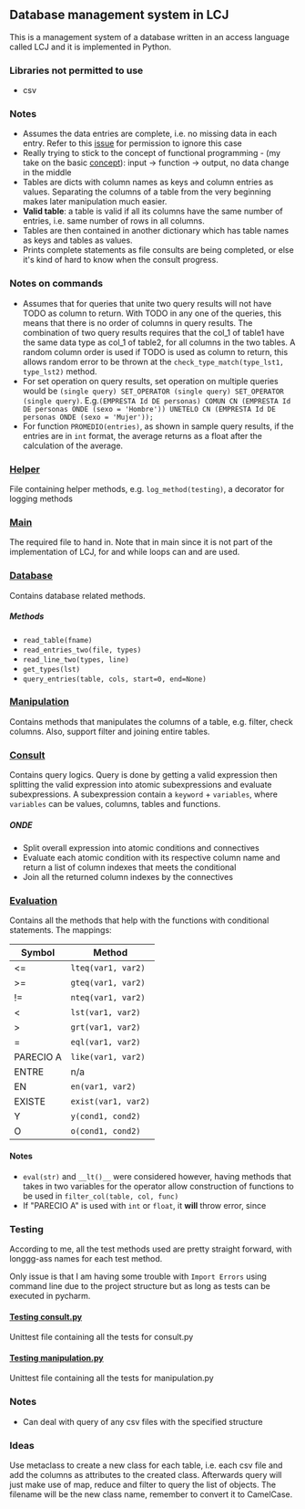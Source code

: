 ## Database management system in LCJ
This is a management system of a database written in an access language called LCJ and it is implemented in Python.

### Libraries not permitted to use
- csv

### Notes
- Assumes the data entries are complete, i.e. no missing data in each entry. Refer to this [issue](https://github.com/IIC2233-2016-1/syllabus/issues/287) for permission to ignore this case
- Really trying to stick to the concept of functional programming - (my take on the basic [concept](https://maryrosecook.com/blog/post/a-practical-introduction-to-functional-programming)): input -> function -> output, no data change in the middle
- Tables are dicts with column names as keys and column entries as values. Separating the columns of a table from the very beginning makes later manipulation much easier.
- **Valid table**: a table is valid if all its columns have the same number of entries, i.e. same number of rows in all columns.
- Tables are then contained in another dictionary which has table names as keys and tables as values.
- Prints complete statements as file consults are being completed, or else it's kind of hard to know when the consult progress.

### Notes on commands
- Assumes that for queries that unite two query results will not have TODO as column to return. With TODO in any one of the queries, this means that there is no order of columns in query results. The combination of two query results requires that the col_1 of table1 have the same data type as col_1 of table2, for all columns in the two tables. A random column order is used if TODO is used as column to return, this allows random error to be thrown at the ```check_type_match(type_lst1, type_lst2)``` method.
- For set operation on query results, set operation on multiple queries would be ```(single query) SET_OPERATOR (single query) SET_OPERATOR (single query)```. E.g.```(EMPRESTA Id DE personas) COMUN CN (EMPRESTA Id DE personas ONDE (sexo = 'Hombre')) UNETELO CN (EMPRESTA Id DE personas ONDE (sexo = 'Mujer'));```
- For function ```PROMEDIO(entries)```, as shown in sample query results, if the entries are in ```int``` format, the average returns as a float after the calculation of the average.


### [Helper](helper.py)
File containing helper methods, e.g. ```log_method(testing)```, a decorator for logging methods

### [Main](main.py)
The required file to hand in. Note that in main since it is not part of the implementation of LCJ, for and while loops can and are used.

### [Database](database.py)
Contains database related methods.
##### Methods
- ```read_table(fname)```
- ```read_entries_two(file, types)```
- ```read_line_two(types, line)```
- ```get_types(lst)```
- ```query_entries(table, cols, start=0, end=None)```

### [Manipulation](manipulation.py)
Contains methods that manipulates the columns of a table, e.g. filter, check columns. Also, support filter and joining entire tables.

### [Consult](consult.py)
Contains query logics. Query is done by getting a valid expression then splitting the valid expression into atomic subexpressions and evaluate subexpressions.
A subexpression contain a ```keyword``` + ```variables```, where ```variables``` can be values, columns, tables and functions.
##### ONDE
- Split overall expression into atomic conditions and connectives
- Evaluate each atomic condition with its respective column name and return a list of column indexes that meets the conditional
- Join all the returned column indexes by the connectives

### [Evaluation](evaluation.py)
Contains all the methods that help with the functions with conditional statements. The mappings:

| Symbol | Method |
| --- | --- |
| <= | ```lteq(var1, var2)``` |
| >= | ```gteq(var1, var2)``` |
| != | ```nteq(var1, var2)``` |
| < | ```lst(var1, var2)``` |
| > | ```grt(var1, var2)``` |
| = | ```eql(var1, var2)``` |
| PARECIO A | ```like(var1, var2)``` |
| ENTRE | n/a |
| EN | ```en(var1, var2)``` |
| EXISTE | ```exist(var1, var2)``` |
| Y | ```y(cond1, cond2)``` |
| O | ```o(cond1, cond2)``` |

#### Notes
- ```eval(str)``` and ```__lt()__``` were considered however, having methods that takes in two variables for the operator allow construction of functions to be used in ```filter_col(table, col, func)```
- If "PARECIO A" is used with ```int``` or ```float```, it **will** throw error, since

### Testing
According to me, all the test methods used are pretty straight forward, with longgg-ass names for each test method.

Only issue is that I am having some trouble with ```Import Errors``` using command line due to the project structure but as long as tests can be executed in pycharm.

#### [Testing consult.py](tests/test_consult.py)
Unittest file containing all the tests for consult.py

#### [Testing manipulation.py](tests/test_manip.py)
Unittest file containing all the tests for manipulation.py

### Notes
- Can deal with query of any csv files with the specified structure

### Ideas
Use metaclass to create a new class for each table, i.e. each csv file and add the columns as attributes to the created class.
Afterwards query will just make use of map, reduce and filter to query the list of objects.
The filename will be the new class name, remember to convert it to CamelCase.
